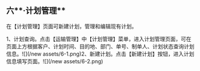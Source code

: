 ## 六**·计划管理**

在【计划管理】页面可新建计划，管理和编辑现有计划。

1、计划查询。点击【运输管理】中【计划管理】菜单，进入计划管理页面，可在页面上方根据客户、计划时间、目的地、部门、单号、制单人、计划状态查询计划信息。![](/new assets/6-1.png)2、新建计划。点击【新建计划】按钮，进入计划信息填写页面。![](/new assets/6-2.png)

